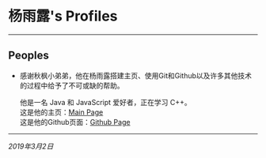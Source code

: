 # 杨雨露's Profiles
---
## Peoples
- 感谢秋枫小弟弟，他在杨雨露搭建主页、使用Git和Github以及许多其他技术的过程中给予了不可或缺的帮助。<br>

  他是一名 Java 和 JavaScript 爱好者，正在学习 C++。<br>这是他的主页：[Main Page][]<br>这是他的Github页面：[Github Page][]

  

  

  [Main Page]:https://qiufeng54321.github.io
  [Github Page]: https://github.com/qiufeng54321





---

*2019年3月2日*